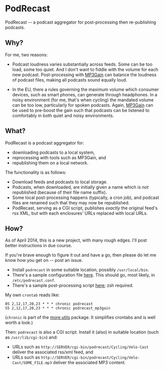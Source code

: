 PodRecast
=========

PodRecast -- a podcast aggregator for post-processing then re-publishing podcasts.

## Why?

For me, two reasons:

- Podcast loudness varies substantially across feeds.  Some can be too
  load, some too quiet.  And I don't want to fiddle with the
  volume for each new podcast.  Post-processing with
  [MP3Gain](http://mp3gain.sourceforge.net/) can balance the
  loudness of podcast files, making all podcasts sound equally loud.

- In the EU, there a rules governing the maximum volume which consumer
  devices, such as smart phones, can generate through headphones.  In a noisy
  environment (for me, that's when cycling) the mandated volume can be too
  low, particularly for spoken podcasts.  Again,
  [MP3Gain](http://mp3gain.sourceforge.net/) can be used to pre-boost the
  gain such that podcasts can be listened to comfortably in both quiet and noisy
  environments.

## What?

PodRecast is a podcast aggregator for:

- downloading podcasts to a local system,
- reprocessing with tools such as MP3Gain, and
- republishing them on a local network.

The functionality is as follows:

- Download feeds and podcasts to local storage.
- Podcasts, when downloaded, are initially given a name which is *not*
  republished (because of their file name suffix).
- Some local post-processing happens (typically, a cron job), and podcast files
  are renamed such that they may now be republished.
- PodRecast, serving as a CGI script, publishes *exactly* the original feed's rss XML, but with each
  enclosures' URLs replaced with local URLs.

## How?

As of April 2014, this is a new project, with many rough edges.  I'll post
better instructions in due course.

If you're brave enough to figure it out and have a go, then please
do let me know how you get on -- post an issue.

- Install `podrecast` in some suitable location, possibly `/usr/local/bin`.
- There's a sample configuration file [here](https://github.com/smblott-github/podrecast/blob/master/sample/repodcast.conf).  This should go, most likely, in `/etc/podrecast.conf`.
- There's a sample post-processing script [here](https://github.com/smblott-github/podrecast/blob/master/script/podrecast_mp3gain); zsh required.

My own `crontab` reads like:

    05 2,12,17,20,23 * * * chronic podrecast
    55 2,12,17,20,23 * * * chronic podrecast_mp3gain

(`chronic` is part of the [more utils](https://github.com/madx/moreutils)
package.  It simplifies crontabs and is well worth a look.)

Then: `podrecast` is also a CGI script. Install it (also) in suitable location
(such as `/usr/lib/cgi-bin`) and:

- URLs such as `http://SERVER/cgi-bin/podrecast/Cycling/Velo-Cast` deliver the
  associated rss/xml feed, and
- URLs such as `http://SERVER/cgi-bin/podrecast/Cycling/Velo-Cast/SOME_FILE.mp3`
  deliver the associated MP3 content.
